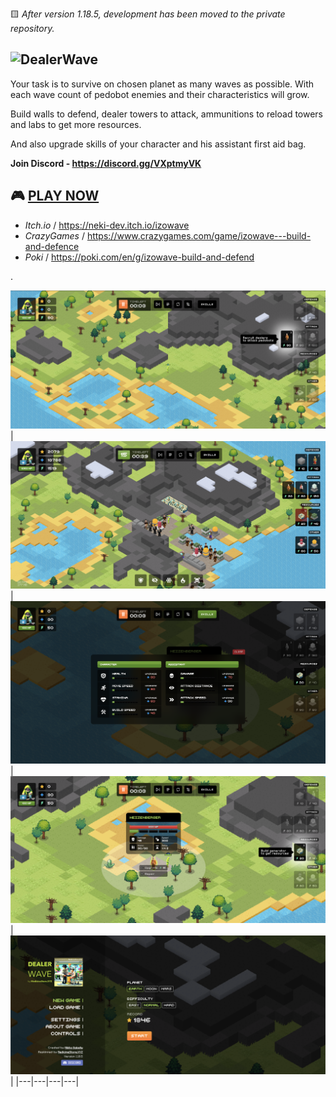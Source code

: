 🟨 _After version 1.18.5, development has been moved to the private repository._

## ![DealerWave](./docs/logotype-large.png)

Your task is to survive on chosen planet as many waves as possible. 
With each wave count of pedobot enemies and their characteristics will grow.

Build walls to defend, dealer towers to attack, ammunitions to reload towers and labs to get more resources.

And also upgrade skills of your character and his assistant first aid bag.

**Join Discord - https://discord.gg/VXptmyVK**

## 🎮 [PLAY NOW](https://izowave.neki.guru/)
  * *Itch.io* / https://neki-dev.itch.io/izowave
  * *CrazyGames* / https://www.crazygames.com/game/izowave---build-and-defence
  * *Poki* / https://poki.com/en/g/izowave-build-and-defend

.

![Preview 1](./docs/preview/snap01.png)
| ![Preview 2](./docs/preview/snap02.png) | ![Preview 3](./docs/preview/snap03.png) | ![Preview 4](./docs/preview/snap04.png) | ![Preview 4](./docs/preview/snap05.png) |
|---|---|---|---|
